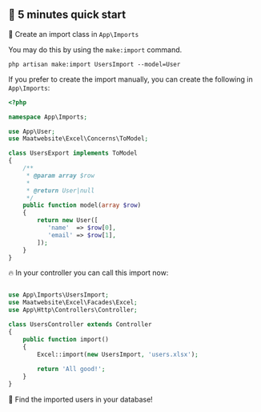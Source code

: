 ## :rocket: 5 minutes quick start

:muscle: Create an import class in `App\Imports`

You may do this by using the `make:import` command.

```
php artisan make:import UsersImport --model=User
```

If you prefer to create the import manually, you can create the following in `App\Imports`:

```php
<?php

namespace App\Imports;

use App\User;
use Maatwebsite\Excel\Concerns\ToModel;

class UsersExport implements ToModel
{
    /**
     * @param array $row
     *
     * @return User|null
     */
    public function model(array $row)
    {
        return new User([
           'name'  => $row[0],
           'email' => $row[1], 
        ]);
    }
}
```

:fire: In your controller you can call this import now:

```php

use App\Imports\UsersImport;
use Maatwebsite\Excel\Facades\Excel;
use App\Http\Controllers\Controller;

class UsersController extends Controller 
{
    public function import() 
    {
        Excel::import(new UsersImport, 'users.xlsx');
        
        return 'All good!';
    }
}
```

:page_facing_up: Find the imported users in your database!
